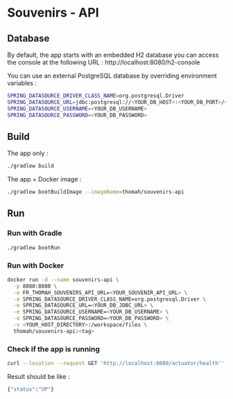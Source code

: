 # Souvenirs - API

## Database

By default, the app starts with an embedded H2 database you can access the console at the following URL : http://localhost:8080/h2-console

You can use an external PostgreSQL database by overriding environment variables :

```bash
SPRING_DATASOURCE_DRIVER_CLASS_NAME=org.postgresql.Driver
SPRING_DATASOURCE_URL=jdbc:postgresql://<YOUR_DB_HOST>:<YOUR_DB_PORT>/<YOUR_DB_NAME>
SPRING_DATASOURCE_USERNAME=<YOUR_DB_USERNAME>
SPRING_DATASOURCE_PASSWORD=<YOUR_DB_PASSWORD>
```

## Build

The app only :

````bash
./gradlew build
````

The app + Docker image :

````bash
./gradlew bootBuildImage --imageName=thomah/souvenirs-api
````

## Run

### Run with Gradle

```bash
./gradlew bootRun
```

### Run with Docker

```bash
docker run -d --name souvenirs-api \
  -p 8080:8080 \
  -e FR_THOMAH_SOUVENIRS_API_URL=<YOUR_SOUVENIR_API_URL> \
  -e SPRING_DATASOURCE_DRIVER_CLASS_NAME=org.postgresql.Driver \
  -e SPRING_DATASOURCE_URL=<YOUR_DB_JDBC_URL> \
  -e SPRING_DATASOURCE_USERNAME=<YOUR_DB_USERNAME> \
  -e SPRING_DATASOURCE_PASSWORD=<YOUR_DB_PASSWORD> \
  -v <YOUR_HOST_DIRECTORY>:/workspace/files \
  thomah/souvenirs-api:<tag>
```

### Check if the app is running

```bash
curl --location --request GET 'http://localhost:8080/actuator/health''
```

Result should be like :

```bash
{"status":"UP"}
```

